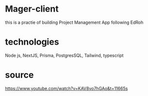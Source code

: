 # Mager-client
this is a practie of building  Project Management App following EdRoh

# technologies
Node js, NextJS, Prisma, PostgresSQL, Tailwind, typescript

# source
https://www.youtube.com/watch?v=KAV8vo7hGAo&t=11665s
